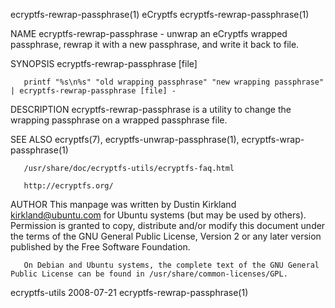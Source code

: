 ecryptfs-rewrap-passphrase(1)                                        eCryptfs                                        ecryptfs-rewrap-passphrase(1)

NAME
       ecryptfs-rewrap-passphrase - unwrap an eCryptfs wrapped passphrase, rewrap it with a new passphrase, and write it back to file.

SYNOPSIS
       ecryptfs-rewrap-passphrase [file]

       printf "%s\n%s" "old wrapping passphrase" "new wrapping passphrase" | ecryptfs-rewrap-passphrase [file] -

DESCRIPTION
       ecryptfs-rewrap-passphrase is a utility to change the wrapping passphrase on a wrapped passphrase file.

SEE ALSO
       ecryptfs(7), ecryptfs-unwrap-passphrase(1), ecryptfs-wrap-passphrase(1)

       /usr/share/doc/ecryptfs-utils/ecryptfs-faq.html

       http://ecryptfs.org/

AUTHOR
       This manpage was written by Dustin Kirkland <kirkland@ubuntu.com> for Ubuntu systems (but may be used by others).  Permission is granted to
       copy, distribute and/or modify this document under the terms of the GNU General Public License, Version 2 or any later version published by
       the Free Software Foundation.

       On Debian and Ubuntu systems, the complete text of the GNU General Public License can be found in /usr/share/common-licenses/GPL.

ecryptfs-utils                                                      2008-07-21                                       ecryptfs-rewrap-passphrase(1)
